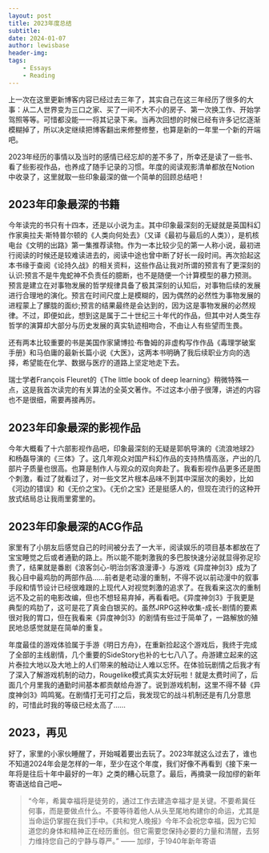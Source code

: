 ```yaml
---
layout: post
title: 2023年度总结
subtitle: 
date: 2024-01-07
author: lewisbase
header-img:
tags: 
    - Essays
    - Reading
---
```


上一次在这里更新博客内容已经过去三年了，其实自己在这三年经历了很多的大事：从二人世界变为三口之家、买了一间不大不小的房子、第一次换工作、开始学驾照等等。可惜都没能一一将其记录下来。当再次回想的时候已经有许多记忆逐渐模糊掉了，所以决定继续把博客翻出来修整修整，也算是新的一年里一个新的开端吧。

2023年经历的事情以及当时的感情已经忘却的差不多了，所幸还是读了一些书、看了些影视作品，也养成了随手记录的习惯。年度的阅读观影清单都放在Notion中收录了，这里就取一些印象最深的做一个简单的回顾总结吧！

## 2023年印象最深的书籍

今年读完的书只有十四本，还是以小说为主。其中印象最深刻的无疑就是英国科幻作家奥拉夫·斯特普尔顿的《人类向何处去》（又译《最初与最后的人类》），是机核电台《文明的出路》第一集推荐读物。作为一本比较少见的第一人称小说，最初进行阅读的时候还是较难读进去的，阅读中途也曾中断了好长一段时间。再次拾起这本书缘于查阅《论持久战》的相关资料，这些作品让我对所谓的预言有了更深刻的认识:预言不是牛鬼蛇神不负责任的臆断，也不是随便一个计算模型的暴力预测。预言是建立在对事物发展的哲学规律具备了极其深刻的认知后，对事物后续的发展进行合理地的演化。预言在时间尺度上是模糊的，因为偶然的必然性为事物发展的进程蒙上了朦胧的面纱;预言的结果最终是会达到的，因为这是事物发展的必然规律。不过，即便如此，想到这是属于二十世纪三十年代的作品，但其中对人类生存哲学的演算却大部分与历史发展的真实轨迹相吻合，不由让人有些望而生畏。

还有两本比较重要的书是美国作家黛博拉·布鲁姆的非虚构写作作品《毒理学破案手册》和马伯庸的最新长篇小说《大医》，这两本书明确了我后续职业方向的选择，希望能在化学、数据与医疗的道路上坚定地走下去。

瑞士学者François Fleuret的《The little book of deep learning》稍微特殊一点，这是我首次读完的有关算法的全英文著作。不过这本小册子很薄，讲述的内容也不是很细，需要再接再厉。

## 2023年印象最深的影视作品

今年大概看了十六部影视作品吧，印象最深刻的无疑是郭帆导演的《流浪地球2》和杨磊导演的《三体》了。这几年观众对国产科幻作品的支持热情高涨，产出的几部片子质量也很高。也算是制作人与观众的双向奔赴了。我看影视作品更多还是图个刺激，看过了就看过了，对一些文艺片根本品味不到其中深层次的奥妙，比如《河边的错误》和《无价之宝》。《无价之宝》还是挺感人的，但现在流行的这种开放式结局总让我雨里雾里的。

## 2023年印象最深的ACG作品

家里有了小朋友后感觉自己的时间被分去了一大半，阅读娱乐的项目基本都放在了宝宝睡觉之后或者通勤的路上。所以能不能刺激我的多巴胺快速分泌就显得弥足珍贵了，结果就是番剧《浪客剑心-明治剑客浪漫谭-》与游戏《异度神剑3》成为了我心目中最鸡肋的两部作品……前者是老动漫的重制，不得不说以前动漫中的叙事手段和情节设计已经很难跟的上现代人对视觉刺激的追求了。在我看来这次的重制远不及之前的电影改编，但也不想轻易弃掉，再看看吧。《异度神剑3》于我更是典型的鸡肋了，这可是花了真金白银买的。虽然JRPG这种收集-成长-剧情的要素很对我的胃口，但在我看来《异度神剑3》的剧情有些过于简单了，一路解放的殖民地总感觉就是在简单的重复。

年度最佳的游戏体验属于手游《明日方舟》，在重新捡起这个游戏后，我终于完成了全部的主线剧情，几个重要的SideStory也补的七七八八了。舟游建立起来的这片泰拉大地以及大地上的人们带来的触动让人难以忘怀。在体验玩剧情之后我才有了深入了解游戏机制的动力，Rougelike模式真实太好玩啦！就是太费时间了，后面几个月里我的通勤时间基本都贡献给舟游了。说到游戏机制，这里不得不替《异度神剑3》鸣鸣冤。在剧情打无可打之后，我发现它的战斗机制还是有几分意思的，可惜此时我的等级已经太高了……

## 2023，再见

好了，家里的小家伙睡醒了，开始喊着要出去玩了。2023年就这么过去了，谁也不知道2024年会是怎样的一年，至少在这个年度，我们好像不再看到《接下来一年将是往后十年中最好的一年》之类的糟心玩意了。最后，再摘录一段加缪的新年寄语送给自己吧~

> “今年，希冀幸福将是徒劳的，通过工作去建造幸福才是关键。不要希冀任何事，而是要做点什么。不要等待着他人从头至尾地构建你的命运，尤其是当命运仍掌握在我们手中。《共和党人晚报》今年不会祝您幸福，因为它知道您的身体和精神正在经历重创。但它需要您保持必要的力量和清醒，去努力维持您自己的宁静与尊严。” —— 加缪，于1940年新年寄语

